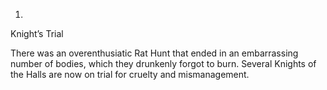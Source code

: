 1.    
    

  

Knight’s Trial

There was an overenthusiatic Rat Hunt that ended in an embarrassing number of bodies, which they drunkenly forgot to burn. Several Knights of the Halls are now on trial for cruelty and mismanagement.
